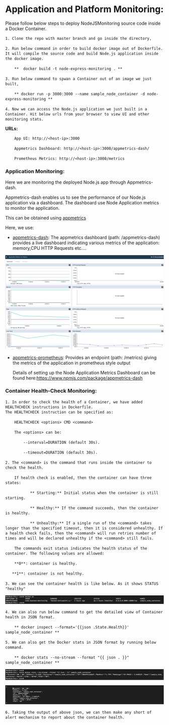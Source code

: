 # Application and Platform Monitoring:

Please follow below steps to deploy NodeJSMonitoring source code inside a Docker Container.

    1. Clone the repo with master branch and go inside the directory,

    2. Run below command in order to build docker image out of Dockerfile. It will compile the source code and build Node.js application inside the docker image.

        **  docker build -t node-express-monitoring . **
    
    3. Run below command to spwan a Container out of an image we just built,
        
        ** docker run -p 3000:3000 --name sample_node_container -d node-express-monitoring **
    
    4. Now we can access the Node.js application we just built in a Container. Hit below urls from your browser to view UI and other monitoring stats.

**URLs:**

        App UI: http://<host-ip>:3000

        Appmetrics Dashboard: http://<host-ip>:3000/appmetrics-dash/

        Prometheus Metrics: http://<host-ip>:3000/metrics


### Application Monitoring:

Here we are monitoring the deployed Node.js app through Appmetrics-dash.

 Appmetrics-dash enables us to see the performance of our Node.js application via a dashboard. The dashboard use Node Application metrics to monitor the application.

 This can be obtained using [appmetrics](https://github.com/RuntimeTools/appmetrics)

Here, we use:

* [appmetrics-dash](https://www.npmjs.com/package/appmetrics-dash): The appmetrics dashboard (path: <host>/appmetrics-dash) provides a live dashboard indicating various metrics of the application: memory,CPU HTTP Requests etc....

 ![alt text](/images/AppMetrics.png)


* [appmetrics-prometheus](https://www.npmjs.com/package/appmetrics-prometheus): Provides an endpoint (path: <host>/metrics) giving the metrics of the application in prometheus style output


    Details of setting up the Node Application Metrics Dashboard can be found here:https://www.npmjs.com/package/appmetrics-dash

### Container Health-Check Monitoring:

    1. In order to check the health of a Container, we have added HEALTHCHECK instructions in Dockerfile.
    The HEALTHCHECK instruction can be specified as:

        HEALTHCHECK <options> CMD <command>

        The <options> can be:

            --interval=DURATION (default 30s).

            --timeout=DURATION (default 30s).
    
    2. The <command> is the command that runs inside the container to check the health.

        If health check is enabled, then the container can have three states:

               ** Starting:** Initial status when the container is still starting.

               ** Healthy:** If the command succeeds, then the container is healthy.

               ** Unhealthy:** If a single run of the <command> takes longer than the specified timeout, then it is considered unhealthy. If a health check fails, then the <command> will run retries number of times and will be declared unhealthy if the <command> still fails.

        The commands exit status indicates the health status of the container. The following values are allowed:

        **0**: container is healthy.

       **1**: container is not healthy.

    3. We can see the container health is like below. As it shows STATUS "healthy"

![alt text](/images/docker_ps.png)


    4. We can also run below command to get the detailed view of Container health in JSON format.

        ** docker inspect --format='{{json .State.Health}}' sample_node_container **

    5. We can also get the Docker stats in JSON format by running below command.

        ** docker stats --no-stream --format "{{ json . }}" sample_node_container **
    
![alt text](/images/docker_stats1.png)

![alt text](/images/docker_stats2.png)

    6. Taking the output of above json, we can then make any short of alert mechanism to report about the container health.
